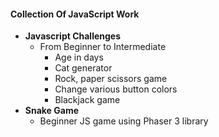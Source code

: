 #### Collection Of JavaScript Work
* **Javascript Challenges**
    * From Beginner to Intermediate
        * Age in days
        * Cat generator
        * Rock, paper scissors game
        * Change various button colors
        * Blackjack game
* **Snake Game**
    * Beginner JS game using Phaser 3 library